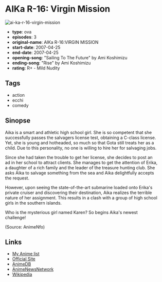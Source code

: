 # AIKa R-16: Virgin Mission

![ai-ka-r-16-virgin-mission](https://cdn.myanimelist.net/images/anime/3/9069.jpg)

-   **type**: ova
-   **episodes**: 3
-   **original-name**: AIKa R-16:VIRGIN MISSION
-   **start-date**: 2007-04-25
-   **end-date**: 2007-04-25
-   **opening-song**: "Sailing To The Future" by Ami Koshimizu
-   **ending-song**: "Rise" by Ami Koshimizu
-   **rating**: R+ - Mild Nudity

## Tags

-   action
-   ecchi
-   comedy

## Sinopse

Aika is a smart and athletic high school girl. She is so competent that she successfully passes the salvagers license test, obtaining a C-class license. Yet, she is young and hotheaded, so much so that Gota still treats her as a child. Due to this personality, no one is willing to hire her for salvaging jobs.

Since she had taken the trouble to get her license, she decides to post an ad in her school to attract clients. She manages to get the attention of Erika, a daughter of a rich family and the leader of the treasure hunting club. She asks Aika to salvage something from the sea and Aika delightfully accepts the request.

However, upon seeing the state-of-the-art submarine loaded onto Erika's private cruiser and discovering their destination, Aika realizes the terrible nature of her assignment. This results in a clash with a group of high school girls in the southern islands.

Who is the mysterious girl named Karen? So begins Aika's newest challenge!

(Source: AnimeNfo)

## Links

-   [My Anime list](https://myanimelist.net/anime/2163/AIKa_R-16__Virgin_Mission)
-   [Official Site](http://www.studiofantasia.co.jp/aika_r16.html)
-   [AnimeDB](http://anidb.info/perl-bin/animedb.pl?show=anime&aid=4852)
-   [AnimeNewsNetwork](http://www.animenewsnetwork.com/encyclopedia/anime.php?id=7170)
-   [Wikipedia](http://de.wikipedia.org/wiki/AIKa_R-16:_Virgin_Mission)
